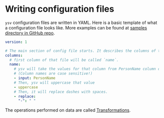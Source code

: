 # Writing configuration files

`ysv` configuration files are written in YAML. Here is a basic template of what a configuration file looks like. More examples can be found at [samples directory in GitHub repo](https://github.com/anatoly-scherbakov/ysv/tree/master/samples).

```yaml
version: 1

# The main section of config file starts. It describes the columns of the OUTPUT CSV file you want ysv to generate.
columns:
  # first column of that file will be called `name`.
  name:
    # ysv will take the values for that column from PersonName column of the INPUT file.
    # (Column names are case sensitive!)
    - input: PersonName
    # Then, ysv will uppercase that value
    - uppercase
    # Then, it will replace dashes with spaces.
    - replace:
      "-": " "
```

The operations performed on data are called [Transformations](transformations.md).


